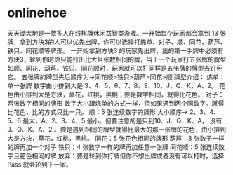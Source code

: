 # onlinehoe
天天锄大地是一款多人在线棋牌休闲益智类游戏。一开始每个玩家都会拿到 13 张牌，拿到方块3的人可以优先出牌，你可以选择打炼单、对子、顺、同花、葫芦、铁只、同花顺等牌形。  一开始拿到方块3 的玩家先出牌，出的第一手牌中必须有方块3，轮到你时你只能打出比大且张数相同的牌，当上一个玩家打五张牌的牌型如顺、同花、葫芦、铁只、同花顺时，玩家就可以打同样是五张牌的牌型去钉死它。 五张牌的牌型先后顺序为→同花顺>铁只>葫芦>同花>顺 牌型介绍： 炼单：单一张牌 数字由小排到大是 3、4、5、6、7、8、9、10、J、Q、K、A、2。 花色由小排到大是方块，草花，红桃，黑桃；要是数字相同，就得比花色。 对子：两张数字相同的牌形 数字大小跟炼单的方式一样，但如果遇到两个同数字。就得比花色，比的方式只比一只。 顺：5 张连续数字的牌形 大小顺序→ 2、3、4、5、6 最大，A、2、3、4、5 最小。但要注意的是只到10、J、Q、K、A， 没有 J、Q、K、A、2 。要是遇到相同的牌型就得比最大的那一张牌的花色，由小排到大是方块，草花，红桃，黑桃。 同花：5 张花色相同的牌形 葫芦：3 张数子一样的牌再加一个对子 铁只：4 张数字一样的牌再加任意一张牌 同花顺：5 张连续数字且花色相同的牌 放弃：要是轮到你打牌但你不想出牌或者没有可以打时，选择 Pass 就会轮到下一家。
